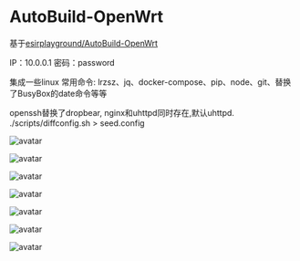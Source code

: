 # AutoBuild-OpenWrt
基于[esirplayground/AutoBuild-OpenWrt](https://github.com/esirplayground/AutoBuild-OpenWrt)

IP：10.0.0.1   密码：password

集成一些linux 常用命令: lrzsz、jq、docker-compose、pip、node、git、替换了BusyBox的date命令等等

openssh替换了dropbear, nginx和uhttpd同时存在,默认uhttpd.   
./scripts/diffconfig.sh > seed.config

![avatar](images/1.png)

![avatar](images/2.png)

![avatar](images/3.png)

![avatar](images/4.png)

![avatar](images/5.png)

![avatar](images/6.png)

![avatar](images/7.png)
